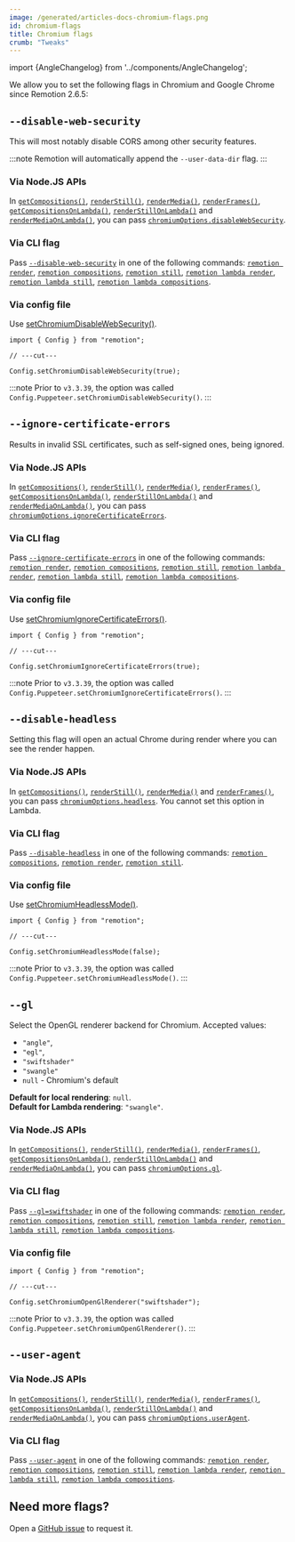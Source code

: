 ```yaml
---
image: /generated/articles-docs-chromium-flags.png
id: chromium-flags
title: Chromium flags
crumb: "Tweaks"
---
```


import {AngleChangelog} from '../components/AngleChangelog';

We allow you to set the following flags in Chromium and Google Chrome since Remotion 2.6.5:

## `--disable-web-security`

This will most notably disable CORS among other security features.

:::note
Remotion will automatically append the `--user-data-dir` flag.
:::

### Via Node.JS APIs

In [`getCompositions()`](/docs/renderer/get-compositions#disablewebsecurity), [`renderStill()`](/docs/renderer/render-still#disablewebsecurity), [`renderMedia()`](/docs/renderer/render-media#disablewebsecurity), [`renderFrames()`](/docs/renderer/render-frames#disablewebsecurity), [`getCompositionsOnLambda()`](/docs/lambda/getcompositionsonlambda#disablewebsecurity), [`renderStillOnLambda()`](/docs/lambda/renderstillonlambda#disablewebsecurity) and [`renderMediaOnLambda()`](/docs/lambda/rendermediaonlambda#disablewebsecurity), you can pass [`chromiumOptions.disableWebSecurity`](/docs/renderer/render-still#disablewebsecurity).

### Via CLI flag

Pass [`--disable-web-security`](/docs/cli/render#--disable-web-security) in one of the following commands: [`remotion render`](/docs/cli/render), [`remotion compositions`](/docs/cli/compositions), [`remotion still`](/docs/cli/still), [`remotion lambda render`](/docs/lambda/cli/render), [`remotion lambda still`](/docs/lambda/cli/still), [`remotion lambda compositions`](/docs/lambda/cli/compositions).

### Via config file

Use [setChromiumDisableWebSecurity()](/docs/config#setchromiumdisablewebsecurity).

```tsx twoslash
import { Config } from "remotion";

// ---cut---

Config.setChromiumDisableWebSecurity(true);
```

:::note
Prior to `v3.3.39`, the option was called `Config.Puppeteer.setChromiumDisableWebSecurity()`.
:::

## `--ignore-certificate-errors`

Results in invalid SSL certificates, such as self-signed ones, being ignored.

### Via Node.JS APIs

In [`getCompositions()`](/docs/renderer/get-compositions#ignorecertificateerrors), [`renderStill()`](/docs/renderer/render-still#ignorecertificateerrors), [`renderMedia()`](/docs/renderer/render-media#ignorecertificateerrors), [`renderFrames()`](/docs/renderer/render-frames#ignorecertificateerrors), [`getCompositionsOnLambda()`](/docs/lambda/getcompositionsonlambda#disablewebsecurity), [`renderStillOnLambda()`](/docs/lambda/renderstillonlambda#ignorecertificateerrors) and [`renderMediaOnLambda()`](/docs/lambda/rendermediaonlambda#ignorecertificateerrors), you can pass [`chromiumOptions.ignoreCertificateErrors`](/docs/renderer/render-still#ignorecertificateerrors).

### Via CLI flag

Pass [`--ignore-certificate-errors`](/docs/cli/render#--ignore-certificate-errors) in one of the following commands: [`remotion render`](/docs/cli/render), [`remotion compositions`](/docs/cli/compositions), [`remotion still`](/docs/cli/still), [`remotion lambda render`](/docs/lambda/cli/render), [`remotion lambda still`](/docs/lambda/cli/still), [`remotion lambda compositions`](/docs/lambda/cli/compositions).

### Via config file

Use [setChromiumIgnoreCertificateErrors()](/docs/config#setchromiumignorecertificateerrors).

```tsx twoslash
import { Config } from "remotion";

// ---cut---

Config.setChromiumIgnoreCertificateErrors(true);
```

:::note
Prior to `v3.3.39`, the option was called `Config.Puppeteer.setChromiumIgnoreCertificateErrors()`.
:::

## `--disable-headless`

Setting this flag will open an actual Chrome during render where you can see the render happen.

### Via Node.JS APIs

In [`getCompositions()`](/docs/renderer/get-compositions#headless), [`renderStill()`](/docs/renderer/render-still#headless), [`renderMedia()`](/docs/renderer/render-media#headless) and [`renderFrames()`](/docs/renderer/render-frames#headless), you can pass [`chromiumOptions.headless`](/docs/renderer/render-still#headless). You cannot set this option in Lambda.

### Via CLI flag

Pass [`--disable-headless`](/docs/cli/render#--disable-headless) in one of the following commands: [`remotion compositions`](/docs/cli/compositions), [`remotion render`](/docs/cli/render), [`remotion still`](/docs/cli/still).

### Via config file

Use [setChromiumHeadlessMode()](/docs/config#setchromiumheadlessmode).

```tsx twoslash
import { Config } from "remotion";

// ---cut---

Config.setChromiumHeadlessMode(false);
```

:::note
Prior to `v3.3.39`, the option was called `Config.Puppeteer.setChromiumHeadlessMode()`.
:::

## `--gl`

<AngleChangelog />

Select the OpenGL renderer backend for Chromium.
Accepted values:

- `"angle"`,
- `"egl"`,
- `"swiftshader"`
- `"swangle"`
- `null` - Chromium's default

**Default for local rendering**: `null`.  
**Default for Lambda rendering**: `"swangle"`.

### Via Node.JS APIs

In [`getCompositions()`](/docs/renderer/get-compositions#gl), [`renderStill()`](/docs/renderer/render-still#gl), [`renderMedia()`](/docs/renderer/render-media#gl), [`renderFrames()`](/docs/renderer/render-frames#gl), [`getCompositionsOnLambda()`](/docs/lambda/getcompositionsonlambda#gl), [`renderStillOnLambda()`](/docs/lambda/renderstillonlambda#gl) and [`renderMediaOnLambda()`](/docs/lambda/rendermediaonlambda#gl), you can pass [`chromiumOptions.gl`](/docs/renderer/render-still#gl).

### Via CLI flag

Pass [`--gl=swiftshader`](/docs/cli) in one of the following commands: [`remotion render`](/docs/cli/render), [`remotion compositions`](/docs/cli/compositions), [`remotion still`](/docs/cli/still), [`remotion lambda render`](/docs/lambda/cli/render), [`remotion lambda still`](/docs/lambda/cli/still), [`remotion lambda compositions`](/docs/lambda/cli/compositions).

### Via config file

```tsx twoslash
import { Config } from "remotion";

// ---cut---

Config.setChromiumOpenGlRenderer("swiftshader");
```

:::note
Prior to `v3.3.39`, the option was called `Config.Puppeteer.setChromiumOpenGlRenderer()`.
:::

## `--user-agent`<AvailableFrom v="3.3.83"/>

### Via Node.JS APIs

In [`getCompositions()`](/docs/renderer/get-compositions#useragent), [`renderStill()`](/docs/renderer/render-still#useragent), [`renderMedia()`](/docs/renderer/render-media#useragent), [`renderFrames()`](/docs/renderer/render-frames#useragent), [`getCompositionsOnLambda()`](/docs/lambda/getcompositionsonlambda#useragent), [`renderStillOnLambda()`](/docs/lambda/renderstillonlambda#useragent) and [`renderMediaOnLambda()`](/docs/lambda/rendermediaonlambda#chromiumoptions), you can pass [`chromiumOptions.userAgent`](/docs/renderer/render-still#useragent).

### Via CLI flag

Pass [`--user-agent`](/docs/cli) in one of the following commands: [`remotion render`](/docs/cli/render), [`remotion compositions`](/docs/cli/compositions), [`remotion still`](/docs/cli/still), [`remotion lambda render`](/docs/lambda/cli/render), [`remotion lambda still`](/docs/lambda/cli/still), [`remotion lambda compositions`](/docs/lambda/cli/compositions).

## Need more flags?

Open a [GitHub issue](https://github.com/remotion-dev/remotion/issues/new?assignees=&labels=&template=feature_request.md&title=) to request it.
